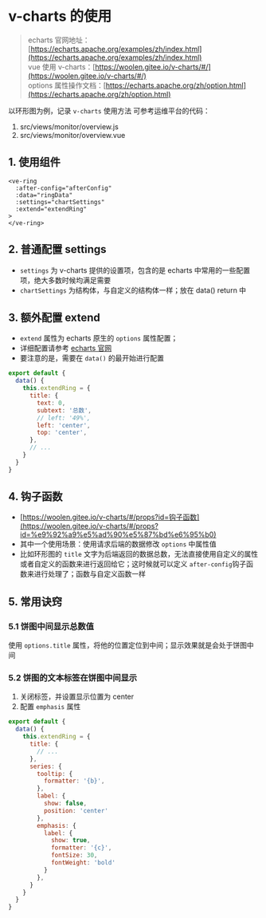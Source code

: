 # v-charts 的使用

> echarts 官网地址：[https://echarts.apache.org/examples/zh/index.html](https://echarts.apache.org/examples/zh/index.html)  
> vue 使用 v-charts：[https://woolen.gitee.io/v-charts/#/](https://woolen.gitee.io/v-charts/#/)  
> options 属性操作文档：[https://echarts.apache.org/zh/option.html](https://echarts.apache.org/zh/option.html)

以环形图为例，记录 `v-charts` 使用方法
可参考运维平台的代码：

1. src/views/monitor/overview.js
2. src/views/monitor/overview.vue

## 1. 使用组件
```vue
<ve-ring 
  :after-config="afterConfig"
  :data="ringData"
  :settings="chartSettings"
  :extend="extendRing"
>
</ve-ring>
```

## 2. 普通配置 settings
- `settings` 为 v-charts 提供的设置项，包含的是 echarts 中常用的一些配置项，绝大多数时候均满足需要
- `chartSettings` 为结构体，与自定义的结构体一样；放在 data() return 中

## 3. 额外配置 extend
- `extend` 属性为 echarts 原生的 `options` 属性配置；
- 详细配置请参考 [echarts 官网](https://echarts.apache.org/zh/option.html)
- 要注意的是，需要在 `data()` 的最开始进行配置
```javascript
export default {
  data() {
    this.extendRing = {
      title: {
        text: 0,
        subtext: '总数',
        // left: '49%',
        left: 'center',
        top: 'center',
      },
      // ...
    }
  }
}
```

## 4. 钩子函数
- [https://woolen.gitee.io/v-charts/#/props?id=钩子函数](https://woolen.gitee.io/v-charts/#/props?id=%e9%92%a9%e5%ad%90%e5%87%bd%e6%95%b0)
- 其中一个使用场景：使用请求后端的数据修改 `options` 中属性值  
- 比如环形图的 `title` 文字为后端返回的数据总数，无法直接使用自定义的属性或者自定义的函数来进行返回给它；这时候就可以定义 `after-config`钩子函数来进行处理了；函数与自定义函数一样

## 5. 常用诀窍
### 5.1 饼图中间显示总数值
使用 `options.title` 属性，将他的位置定位到中间；显示效果就是会处于饼图中间

### 5.2 饼图的文本标签在饼图中间显示
1. 关闭标签，并设置显示位置为 center
2. 配置 `emphasis` 属性
```javascript
export default {
  data() {
    this.extendRing = {
      title: {
        // ...
      },
      series: {
        tooltip: {
          formatter: '{b}',
        },
        label: {
          show: false,
          position: 'center'
        },
        emphasis: {
          label: {
            show: true,
            formatter: '{c}',
            fontSize: 30,
            fontWeight: 'bold'
          }
        },
      }
    }
  }
}
```
